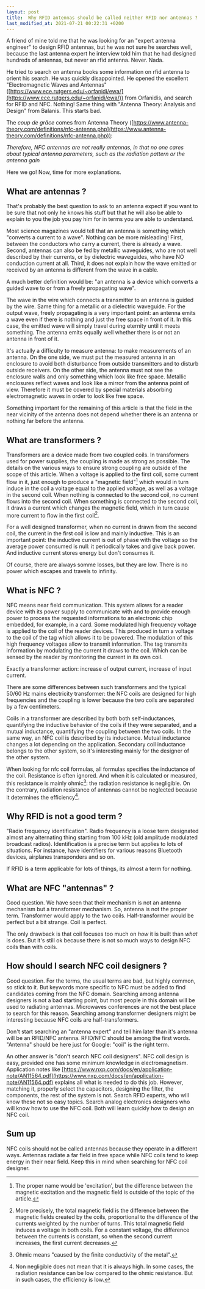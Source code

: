 ```yaml
---
layout: post
title:  Why RFID antennas should be called neither RFID nor antennas ?
last_modified_at: 2021-07-21 00:22:31 +0200
---
```


A friend of mine told me that he was looking for an "expert antenna engineer" to design RFID antennas, but he was not sure he searches well, because the last antenna expert he interview told him that he had designed hundreds of antennas, but never an rfid antenna. Never. Nada.

He tried to search on antenna books some information on rfid antenna to orient his search. He was quickly disappointed. He opened the excellent "Electromagnetic Waves and Antennas" ([https://www.ece.rutgers.edu/~orfanidi/ewa/](https://www.ece.rutgers.edu/~orfanidi/ewa/)) from Orfanidis, and search for RFID and NFC. Nothing! Same thing with "Antenna Theory: Analysis and Design" from Balanis. This starts bad.

The *coup de grâce* comes from Antenna Theory ([https://www.antenna-theory.com/definitions/nfc-antenna.php](https://www.antenna-theory.com/definitions/nfc-antenna.php)):

<cite>
Therefore, NFC antennas are not really antennas, in that no one cares about typical antenna parameters, such as the radiation pattern or the antenna gain
</cite>

Here we go! Now, time for more explanations.

## What are antennas ?

That's probably the best question to ask to an antenna expect if you want to be sure that not only he knows his stuff but that he will also be able to explain to you the job you pay him for in terms you are able to understand.

Most science magazines would tell that an antenna is something which "converts a current to a wave". Nothing can be more misleading! First, between the conductors who carry a current, there is already a wave. Second, antennas can also be fed by metallic waveguides, who are not well described by their currents, or by dielectric waveguides, who have NO conduction current at all. Third, it does not explain how the wave emitted or received by an antenna is different from the wave in a cable.

A much better definition would be: "an antenna is a device which converts a guided wave to or from a freely propagating wave".

The wave in the wire which connects a transmitter to an antenna is guided by the wire. Same thing for a metallic or a dielectric waveguide. For the output wave, freely propagating is a very important point: an antenna emits a wave even if there is nothing and just the free space in front of it. In this case, the emitted wave will simply travel during eternity until it meets something. The antenna emits equally well whether there is or not an antenna in front of it.

It's actually a difficulty to measure antenna: to make measurements of an antenna. On the one side, we must put the measured antenna in an enclosure to avoid both disturbance from outside transmitters and to disturb outside receivers. On the other side, the antenna must not see the enclosure walls and only something which look like free space. Metallic enclosures reflect waves and look like a mirror from the antenna point of view. Therefore it must be covered by special materials absorbing electromagnetic waves in order to look like free space.

Something important for the remaining of this article is that the field in the near vicinity of the antenna does not depend whether there is an antenna or nothing far before the antenna.

## What are transformers ?

Transformers are a device made from two coupled coils. In transformers used for power supplies, the coupling is made as strong as possible. The details on the various ways to ensure strong coupling are outside of the scope of this article. When a voltage is applied to the first coil, some current flow in it, just enough to produce a "magnetic field"[^1] which would in turn induce in the coil a voltage equal to the applied voltage, as well as a voltage in the second coil. When nothing is connected to the second coil, no current flows into the second coil. When something is connected to the second coil, it draws a current which changes the magnetic field, which in turn cause more current to flow in the first coil[^2].

For a well designed transformer, when no current in drawn from the second coil, the current in the first coil is low and mainly inductive. This is an important point: the inductive current is out of phase with the voltage so the average power consumed is null: it periodically takes and give back power. And inductive current stores energy but don't consumes it.

Of course, there are always somme losses, but they are low. There is no power which escapes and travels to infinity.

## What is NFC ?

NFC means near field communication. This system allows for a reader device with its power supply to communicate with and to provide enough power to process the requested informations to an electronic chip embedded, for example, in a card. Some modulated high frequency voltage is applied to the coil of the reader devices. This produced in turn a voltage to the coil of the tag which allows it to be powered. The modulation of this high frequency voltages allow to transmit information. The tag transmits information by modulating the current it draws to the coil. Which can be sensed by the reader by monitoring the current in its own coil.

Exactly a transformer action: increase of output current, increase of input current.

There are some differences between such transformers and the typical 50/60 Hz mains electricity transformer: the NFC coils are designed for high frequencies and the coupling is lower because the two coils are separated by a few centimeters.

Coils in a transformer are described by both both self-inductances, quantifying the inductive behavior of the coils if they were separated, and a mutual inductance, quantifying the coupling between the two coils. In the same way, an NFC coil is described by its inductance. Mutual inductance changes a lot depending on the application. Secondary coil inductance belongs to the other system, so it's interesting mainly for the designer of the other system.

When looking for nfc coil formulas, all formulas specifies the inductance of the coil. Resistance is often ignored. And when it is calculated or measured, this resistance is mainly ohmic[^3]: the radiation resistance is negligible. On the contrary, radiation resistance of antennas cannot be neglected because it determines the efficiency[^4].

## Why RFID is not a good term ?

"Radio frequency identification". Radio frequency is a loose term designated almost any alternating thing starting from 100 kHz (old amplitude modulated broadcast radios). Identification is a precise term but applies to lots of situations. For instance, have identifiers for various reasons Bluetooth devices, airplanes transponders and so on.

If RFID is a term applicable for lots of things, its almost a term for nothing.

## What are NFC "antennas" ?

Good question. We have seen that their mechanism is not an antenna mechanism but a transformer mechanism. So, antenna is not the proper term. Transformer would apply to the two coils. Half-transformer would be perfect but a bit strange. Coil is perfect.

The only drawback is that coil focuses too much on *how* it is built than *what* is does. But it's still ok because there is not so much ways to design NFC coils than with coils.

## How should I search NFC coil designers ?

Good question. For the terms, the usual terms are bad, but highly common, so stick to it. But keywords more specific to NFC must be added to find candidates coming from the NFC domain. Searching among antenna designers is not a bad starting point, but most people in this domain will be used to radiating antennas. Microwaves conferences are not the best place to search for this reason. Searching among transformer designers might be interesting because NFC coils are half-transformers.

Don't start searching an "antenna expert" and tell him later than it's antenna will be an RFID/NFC antenna. RFID/NFC should be among the first words. "Antenna" should be here just for Google: "coil" is the right term.

An other answer is "don't search NFC coil designers". NFC coil design is easy, provided one has some minimum knowledge in electromagnetism. Application notes like [https://www.nxp.com/docs/en/application-note/AN11564.pdf](https://www.nxp.com/docs/en/application-note/AN11564.pdf) explains all what is needed to do this job. However, matching it, properly select the capacitors, designing the filter, the components, the rest of the system is not. Search RFID experts, who will know these not so easy topics. Search analog electronics designers who will know how to use the NFC coil. Both will learn quickly how to design an NFC coil.

## Sum up

NFC coils should not be called antennas because they operate in a different ways. Antennas radiate a far field in free space while NFC coils tend to keep energy in their near field. Keep this in mind when searching for NFC coil designer.

[^1]: The proper name would be 'excitation', but the difference between the magnetic excitation and the magnetic field is outside of the topic of the article.

[^2]: More precisely, the total magnetic field is the difference between the magnetic fields created by the coils, proportional to the difference of the currents weighted by the number of turns. This total magnetic field induces a voltage in both coils. For a constant voltage, the difference between the currents is constant, so when the second current increases, the first current decreases.

[^3]: Ohmic means "caused by the finite conductivity of the metal".

[^4]: Non negligible does not mean that it is always high. In some cases, the radiation resistance can be low compared to the ohmic resistance. But in such cases, the efficiency is low.
